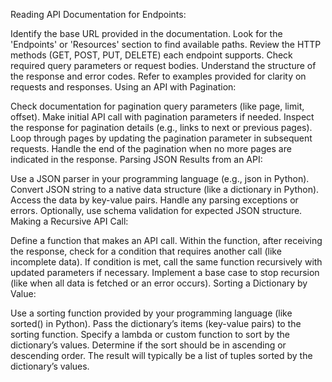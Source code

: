 Reading API Documentation for Endpoints:

Identify the base URL provided in the documentation.
Look for the 'Endpoints' or 'Resources' section to find available paths.
Review the HTTP methods (GET, POST, PUT, DELETE) each endpoint supports.
Check required query parameters or request bodies.
Understand the structure of the response and error codes.
Refer to examples provided for clarity on requests and responses.
Using an API with Pagination:

Check documentation for pagination query parameters (like page, limit, offset).
Make initial API call with pagination parameters if needed.
Inspect the response for pagination details (e.g., links to next or previous pages).
Loop through pages by updating the pagination parameter in subsequent requests.
Handle the end of the pagination when no more pages are indicated in the response.
Parsing JSON Results from an API:

Use a JSON parser in your programming language (e.g., json in Python).
Convert JSON string to a native data structure (like a dictionary in Python).
Access the data by key-value pairs.
Handle any parsing exceptions or errors.
Optionally, use schema validation for expected JSON structure.
Making a Recursive API Call:

Define a function that makes an API call.
Within the function, after receiving the response, check for a condition that requires another call (like incomplete data).
If condition is met, call the same function recursively with updated parameters if necessary.
Implement a base case to stop recursion (like when all data is fetched or an error occurs).
Sorting a Dictionary by Value:

Use a sorting function provided by your programming language (like sorted() in Python).
Pass the dictionary’s items (key-value pairs) to the sorting function.
Specify a lambda or custom function to sort by the dictionary’s values.
Determine if the sort should be in ascending or descending order.
The result will typically be a list of tuples sorted by the dictionary’s values.






